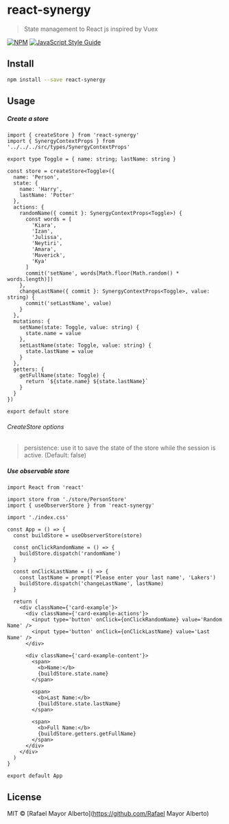 # react-synergy

> State management to React js inspired by Vuex

[![NPM](https://img.shields.io/npm/v/react-synergy.svg)](https://www.npmjs.com/package/react-synergy) [![JavaScript Style Guide](https://img.shields.io/badge/code_style-standard-brightgreen.svg)](https://standardjs.com)

## Install

```bash
npm install --save react-synergy
```

## Usage

##### Create a store

```tsx
import { createStore } from 'react-synergy'
import { SynergyContextProps } from '../../../src/types/SynergyContextProps'

export type Toggle = { name: string; lastName: string }

const store = createStore<Toggle>({
  name: 'Person',
  state: {
    name: 'Harry',
    lastName: 'Potter'
  },
  actions: {
    randomName({ commit }: SynergyContextProps<Toggle>) {
      const words = [
        'Kiara',
        'Izan',
        'Julissa',
        'Neytiri',
        'Amara',
        'Maverick',
        'Kya'
      ]
      commit('setName', words[Math.floor(Math.random() * words.length)])
    },
    changeLastName({ commit }: SynergyContextProps<Toggle>, value: string) {
      commit('setLastName', value)
    }
  },
  mutations: {
    setName(state: Toggle, value: string) {
      state.name = value
    },
    setLastName(state: Toggle, value: string) {
      state.lastName = value
    }
  },
  getters: {
    getFullName(state: Toggle) {
      return `${state.name} ${state.lastName}`
    }
  }
})

export default store
```

###### CreateStore options

> persistence: use it to save the state of the store while the session is active. (Default: false)

##### Use observable store

```tsx
import React from 'react'

import store from './store/PersonStore'
import { useObserverStore } from 'react-synergy'

import './index.css'

const App = () => {
  const buildStore = useObserverStore(store)

  const onClickRandomName = () => {
    buildStore.dispatch('randomName')
  }

  const onClickLastName = () => {
    const lastName = prompt('Please enter your last name', 'Lakers')
    buildStore.dispatch('changeLastName', lastName)
  }

  return (
    <div className={'card-example'}>
      <div className={'card-example-actions'}>
        <input type='button' onClick={onClickRandomName} value='Random Name' />
        <input type='button' onClick={onClickLastName} value='Last Name' />
      </div>

      <div className={'card-example-content'}>
        <span>
          <b>Name:</b>
          {buildStore.state.name}
        </span>

        <span>
          <b>Last Name:</b>
          {buildStore.state.lastName}
        </span>

        <span>
          <b>Full Name:</b>
          {buildStore.getters.getFullName}
        </span>
      </div>
    </div>
  )
}

export default App
```

## License

MIT © [Rafael Mayor Alberto](https://github.com/Rafael Mayor Alberto)
